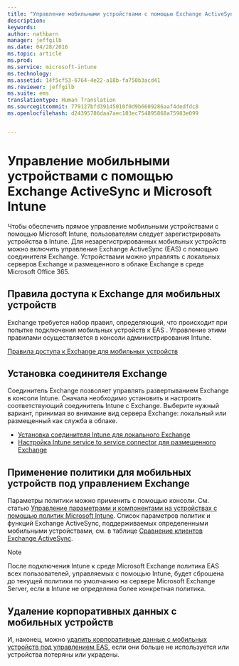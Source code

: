 ```yaml
---
title: "Управление мобильными устройствами с помощью Exchange ActiveSync и Microsoft Intune | Microsoft Intune"
description: 
keywords: 
author: nathbarn
manager: jeffgilb
ms.date: 04/28/2016
ms.topic: article
ms.prod: 
ms.service: microsoft-intune
ms.technology: 
ms.assetid: 14f5cf53-6764-4e22-a18b-fa750b3acd41
ms.reviewer: jeffgilb
ms.suite: ems
translationtype: Human Translation
ms.sourcegitcommit: 779127bfd39145010f0d9b6609286aaf4dedfdc8
ms.openlocfilehash: d24395786daa7aec103ec754895868a75983e099


---
```


# Управление мобильными устройствами с помощью Exchange ActiveSync и Microsoft Intune
Чтобы обеспечить прямое управление мобильными устройствами с помощью Microsoft Intune, пользователям следует зарегистрировать устройства в Intune. Для незарегистрированных мобильных устройств можно включить управление Exchange ActiveSync (EAS) с помощью соединителя Exchange. Устройствами можно управлять с локальных серверов Exchange и размещенного в облаке Exchange в среде Microsoft Office 365.

## Правила доступа к Exchange для мобильных устройств ##

Exchange требуется набор правил, определяющий, что происходит при попытке подключения мобильных устройств к EAS . Управление этими правилами осуществляется в консоли администрирования Intune.

[Правила доступа к Exchange для мобильных устройств](exchange-access-rules-for-mobile-devices.md)

## Установка соединителя Exchange
Соединитель Exchange позволяет управлять развертыванием Exchange в консоли Intune. Сначала необходимо установить и настроить соответствующий соединитель Intune с Exchange. Выберите нужный вариант, принимая во внимание вид сервера Exchange: локальный или размещенный как служба в облаке.

-   [Установка соединителя Intune для локального Exchange](intune-on-premises-exchange-connector.md)
-   [Настройка Intune service to service connector для размещенного Exchange](intune-service-to-service-exchange-connector.md)

## Применение политики для мобильных устройств под управлением Exchange
Параметры политики можно применить с помощью консоли. См. статью [Управление параметрами и компонентами на устройствах с помощью политик Microsoft Intune](manage-settings-and-features-on-your-devices-with-microsoft-intune-policies.md). Список параметров политик и функций Exchange ActiveSync, поддерживаемых определенными мобильными устройствами, см. в таблице [Сравнение клиентов Exchange ActiveSync](http://go.microsoft.com/fwlink/?LinkId=247270).

> [!NOTE]
> После подключения Intune к среде Microsoft Exchange политика EAS всех пользователей, управляемых с помощью Intune, будет сброшена до текущей политики по умолчанию на сервере Microsoft Exchange Server, если в Intune не определена более конкретная политика.

## Удаление корпоративных данных с мобильных устройств
И, наконец, можно [удалить корпоративные данные с мобильных устройств под управлением EAS](wipe-for-exchange-managed-mobile-devices.md), если они больше не используется или устройства потеряны или украдены.



<!--HONumber=Jun16_HO4-->


